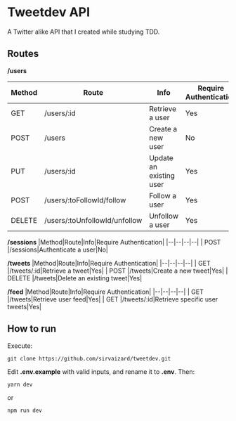 # Tweetdev API
A Twitter alike API that I created while studying TDD.

## Routes

**/users**

|Method|Route|Info|Require Authentication|
|--|--|--|--|
| GET |/users/:id|Retrieve a user|Yes|
| POST |/users|Create a new user|No|
| PUT |/users/:id|Update an existing user|Yes|
| POST |/users/:toFollowId/follow|Follow a user|Yes|
| DELETE |/users/:toUnfollowId/unfollow|Unfollow a user|Yes|



**/sessions**
|Method|Route|Info|Require Authentication|
|--|--|--|--|
| POST |/sessions|Authenticate a user|No|



**/tweets**
|Method|Route|Info|Require Authentication|
|--|--|--|--|
| GET |/tweets/:id|Retrieve a tweet|Yes|
| POST |/tweets|Create a new tweet|Yes|
| DELETE |/tweets|Delete an existing tweet|Yes|



**/feed**
|Method|Route|Info|Require Authentication|
|--|--|--|--|
| GET |/tweets|Retrieve user feed|Yes|
| GET |/tweets/:id|Retrieve specific user tweets|Yes|

## How to run
Execute:

    git clone https://github.com/sirvaizard/tweetdev.git

Edit **.env.example** with valid inputs, and rename it to **.env**.
Then:

    yarn dev
  or

    npm run dev


